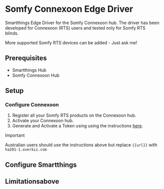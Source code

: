 # Somfy Connexoon Edge Driver
Smartthings Edge Driver for the Somfy Connexoon hub. The driver has been developed for Connexoon (RTS) users and tested only for Somfy RTS blinds.

More supported Somfy RTS devices can be added - Just ask me!

## Prerequisites
- Smartthings Hub
- Somfy Connexoon Hub

## Setup

### Configure Connexoon 

1. Register all your Somfy RTS products on the Connexoon hub.
1. Activate your Connexoon hub.
1. Generate and Activate a Token using using the instructions [here](https://github.com/Somfy-Developer/Somfy-TaHoma-Developer-Mode).

> [!IMPORTANT]
> Australian users should use the instructions above but replace `{{url}}` with `ha201-1.overkiz.com`

 ## Configure Smartthings 

## Limitationsabove 
